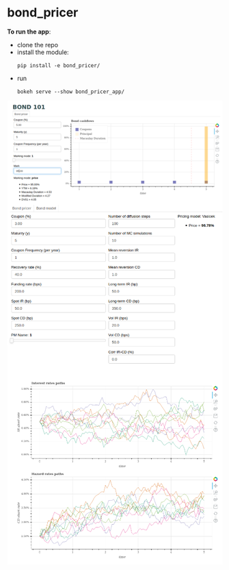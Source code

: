 # bond_pricer

**To run the app**:
* clone the repo
* install the module:
  ```console
  pip install -e bond_pricer/
  ```
* run
  ```console
  bokeh serve --show bond_pricer_app/
  ```

<img src="./bond_101.png"
     alt="bond_101"
     style="float: left; margin-right: 10px;" />

<img src="./bond_101_model_param.png"
     alt="bond_101_model_param"
     style="float: left; margin-right: 10px;" />


<img src="./bond_101_model_paths.png"
     alt="bond_101_model_paths"
     style="float: left; margin-right: 10px;" />
